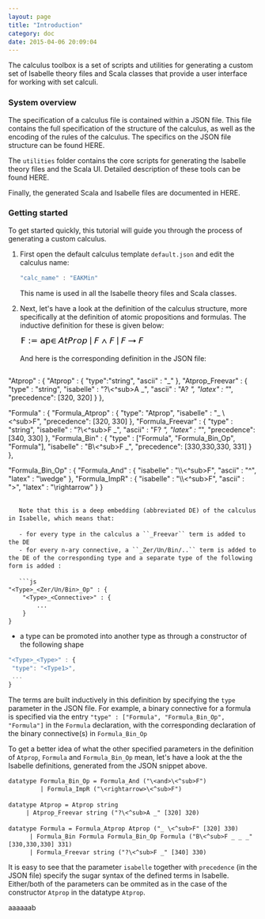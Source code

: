 ```yaml
---
layout: page
title: "Introduction"
category: doc
date: 2015-04-06 20:09:04
---
```


The calculus toolbox is a set of scripts and utilities for generating a custom set of Isabelle theory files and Scala classes that provide a user interface for working with set calculi.

### System overview

The specification of a calculus file is contained within a JSON file. This file contains the full specification of the structure of the calculus, as well as the encoding of the rules of the calculus. The specifics on the JSON file structure can be found HERE.

The `utilities` folder contains the core scripts for generating the Isabelle theory files and the Scala UI. Detailed description of these tools can be found HERE.

Finally, the generated Scala and Isabelle files are documented in HERE.

### Getting started

To get started quickly, this tutorial will guide you through the process of generating a custom calculus.

1. First open the default calculus template `default.json` and edit the calculus name:

   ```js
   "calc_name" : "EAKMin"
   ```
   
   This name is used in all the Isabelle theory files and Scala classes.
   
2. Next, let's have a look at the definition of the calculus structure, more specifically at the definition of atomic propositions and formulas. The inductive definition for these is given below:

   ![F := ap ∈ AtProp | F ∧ F | F → F](https://raw.githubusercontent.com/goodlyrottenapple/calculus-toolbox/gh-pages/_files/intro1.png)
   
   And here is the corresponding definition in the JSON file:
   
   ```js
"Atprop" : {
	"Atprop" : {
		"type":"string",
		"ascii" : "_"
	},
	"Atprop_Freevar" : {
		"type" : "string",
		"isabelle" : "?\\<^sub>A _",
		"ascii" : "A? _",
		"latex" : "_",
		"precedence": [320, 320]
	}
},

"Formula" : {
	"Formula_Atprop" : {
		"type": "Atprop",
		"isabelle" : "_ \\<^sub>F",
		"precedence": [320, 330]
	},
	"Formula_Freevar" : {
		"type" : "string",
		"isabelle" : "?\\<^sub>F _",
		"ascii" : "F? _",
		"latex" : "_",
		"precedence": [340, 330]
	},
	"Formula_Bin" : {
		"type" : ["Formula", "Formula_Bin_Op", "Formula"],
		"isabelle" : "B\\<^sub>F _",
		"precedence": [330,330,330, 331]
	}
},

"Formula_Bin_Op" : {
	"Formula_And" : {
		"isabelle" : "\\<and>\\<^sub>F",
		"ascii" : "^",
		"latex" : "\\wedge"
	},
	"Formula_ImpR" : {
		"isabelle" : "\\<rightarrow>\\<^sub>F",
		"ascii" : ">",
		"latex" : "\\rightarrow"
	}
}
```

   Note that this is a deep embedding (abbreviated DE) of the calculus in Isabelle, which means that:
   
   - for every type in the calculus a ``_Freevar`` term is added to the DE
   - for every n-ary connective, a ``_Zer/Un/Bin/..`` term is added to the DE of the corresponding type and a separate type of the following form is added :

   ```js
"<Type>_<Zer/Un/Bin>_Op" : {
	"<Type>_<Connective>" : {
		...
	}
}
   ```
   - a type can be promoted into another type as through a constructor of the following shape

   ```js
"<Type>_<Type>" : {
	"type": "<Type1>",
	...
}
   ```
   
   The terms are built inductively in this definition by specifying the ``type`` parameter in the JSON file. For example, a binary connective for a formula is specified via the entry ``"type" : ["Formula", "Formula_Bin_Op", "Formula"]`` in the ``Formula`` declaration, with the corresponding declaration of the binary connective(s) in ``Formula_Bin_Op``
   
   To get a better idea of what the other specified parameters in the definition of ``Atprop``, ``Formula`` and ``Formula_Bin_Op`` mean, let's have a look at the the Isabelle definitions, generated from the JSON snippet above.
   
   ```
datatype Formula_Bin_Op = Formula_And ("\<and>\<^sub>F")
			| Formula_ImpR ("\<rightarrow>\<^sub>F")

datatype Atprop = Atprop string
		| Atprop_Freevar string ("?\<^sub>A _" [320] 320)

datatype Formula = Formula_Atprop Atprop ("_ \<^sub>F" [320] 330)
		 | Formula_Bin Formula Formula_Bin_Op Formula ("B\<^sub>F _ _ _" [330,330,330] 331)
		 | Formula_Freevar string ("?\<^sub>F _" [340] 330)
   ```
   
   It is easy to see that the parameter ``isabelle`` together with ``precedence`` (in the JSON file) specify the sugar syntax of the defined terms in Isabelle. Either/both of the parameters can be ommited as in the case of the constructor ``Atprop`` in the datatype ``Atprop``.
   
   aaaaaab
